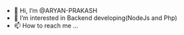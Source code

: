 - 👋 Hi, I’m @ARYAN-PRAKASH
- 👀 I’m interested in Backend developing(NodeJs and Php)
- 📫 How to reach me ...

<!---
ARYAN-PRAKASH/ARYAN-PRAKASH is a ✨ special ✨ repository because its `README.md` (this file) appears on your GitHub profile.
You can click the Preview link to take a look at your changes.
--->
